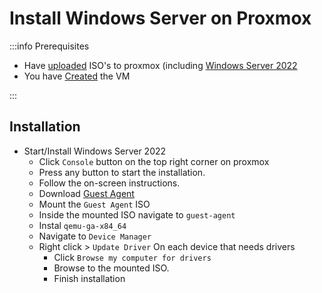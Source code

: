 # Install Windows Server on Proxmox

:::info Prerequisites

- Have [uploaded](./upload-iso) ISO's to proxmox (including [Windows Server 2022](https://www.microsoft.com/en-us/evalcenter/evaluate-windows-server-2022)
- You have [Created](./create-windows-vm) the VM

:::

## Installation

- Start/Install Windows Server 2022
  - Click `Console` button on the top right corner on proxmox
  - Press any button to start the installation.
  - Follow the on-screen instructions.
  - Download [Guest Agent](https://fedorapeople.org/groups/virt/virtio-win/direct-downloads/latest-virtio/virtio-win.iso)
  - Mount the `Guest Agent` ISO
  - Inside the mounted ISO navigate to `guest-agent`
  - Instal `qemu-ga-x84_64`
  - Navigate to `Device Manager`
  - Right click > `Update Driver` On each device that needs drivers
    - Click `Browse my computer for drivers`
    - Browse to the mounted ISO.
    - Finish installation
